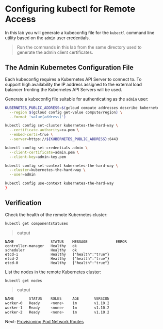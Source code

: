 # Configuring kubectl for Remote Access

In this lab you will generate a kubeconfig file for the `kubectl` command line utility based on the `admin` user credentials.

> Run the commands in this lab from the same directory used to generate the admin client certificates.

## The Admin Kubernetes Configuration File

Each kubeconfig requires a Kubernetes API Server to connect to. To support high availability the IP address assigned to the external load balancer fronting the Kubernetes API Servers will be used.

Generate a kubeconfig file suitable for authenticating as the `admin` user:

```bash
KUBERNETES_PUBLIC_ADDRESS=$(gcloud compute addresses describe kubernetes-the-hard-way \
  --region $(gcloud config get-value compute/region) \
  --format 'value(address)')

kubectl config set-cluster kubernetes-the-hard-way \
  --certificate-authority=ca.pem \
  --embed-certs=true \
  --server=https://${KUBERNETES_PUBLIC_ADDRESS}:6443

kubectl config set-credentials admin \
  --client-certificate=admin.pem \
  --client-key=admin-key.pem

kubectl config set-context kubernetes-the-hard-way \
  --cluster=kubernetes-the-hard-way \
  --user=admin

kubectl config use-context kubernetes-the-hard-way
}
```

## Verification

Check the health of the remote Kubernetes cluster:

```bash
kubectl get componentstatuses
```

> output

```bashbash
NAME                 STATUS    MESSAGE             ERROR
controller-manager   Healthy   ok
scheduler            Healthy   ok
etcd-1               Healthy   {"health":"true"}
etcd-2               Healthy   {"health":"true"}
etcd-0               Healthy   {"health":"true"}
```

List the nodes in the remote Kubernetes cluster:

```bash
kubectl get nodes
```

> output

```bash
NAME       STATUS    ROLES     AGE       VERSION
worker-0   Ready     <none>    1m        v1.10.2
worker-1   Ready     <none>    1m        v1.10.2
worker-2   Ready     <none>    1m        v1.10.2
```

Next: [Provisioning Pod Network Routes](11-pod-network-routes.md)
